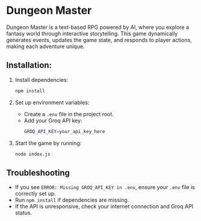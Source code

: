 # Dungeon Master

Dungeon Master is a text-based RPG powered by AI, where you explore a fantasy world through interactive storytelling. This game dynamically generates events, updates the game state, and responds to player actions, making each adventure unique.


## Installation:

1. Install dependencies:
   ```sh
   npm install
   ```

2. Set up environment variables:
   - Create a `.env` file in the project root.
   - Add your Groq API key:
     ```sh
     GROQ_API_KEY=your_api_key_here
     ```

3. Start the game by running:
   ```sh
   node index.js
   ```

## Troubleshooting
- If you see `ERROR: Missing GROQ_API_KEY in .env`, ensure your `.env` file is correctly set up.
- Run `npm install` if dependencies are missing.
- If the API is unresponsive, check your internet connection and Groq API status.

